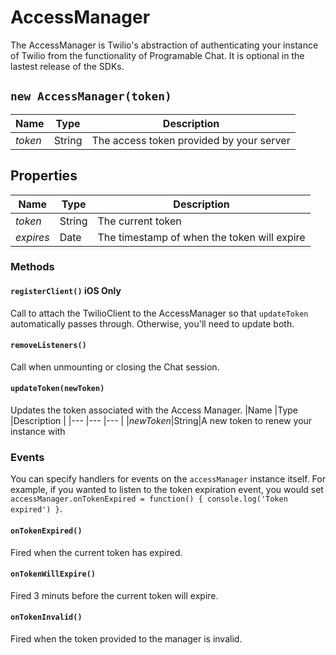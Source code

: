 # AccessManager
The AccessManager is Twilio's abstraction of authenticating your instance of Twilio from the functionality of Programable Chat. It is optional in the lastest release of the SDKs.

## `new AccessManager(token)`
|Name |Type |Description |
|--- |--- |--- |
|*token*|String|The access token provided by your server

## Properties
|Name |Type |Description |
|--- |--- |--- |
|*token*|String|The current token
|*expires*|Date|The timestamp of when the token will expire

### Methods

#### `registerClient()` **iOS Only**
Call to attach the TwilioClient to the AccessManager so that `updateToken` automatically passes through. Otherwise, you'll need to update both.

#### `removeListeners()`
Call when unmounting or closing the Chat session.

#### `updateToken(newToken)`
Updates the token associated with the Access Manager.
|Name |Type |Description |
|--- |--- |--- |
|*newToken*|String|A new token to renew your instance with

### Events
You can specify handlers for events on the `accessManager` instance itself. For example, if you wanted to listen to the token expiration event, you would set `accessManager.onTokenExpired = function() { console.log('Token expired') }`.

#### `onTokenExpired()`
Fired when the current token has expired.

#### `onTokenWillExpire()`
Fired 3 minuts before the current token will expire.

#### `onTokenInvalid()`
Fired when the token provided to the manager is invalid.

